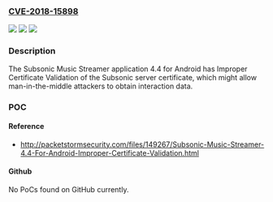 ### [CVE-2018-15898](https://cve.mitre.org/cgi-bin/cvename.cgi?name=CVE-2018-15898)
![](https://img.shields.io/static/v1?label=Product&message=n%2Fa&color=blue)
![](https://img.shields.io/static/v1?label=Version&message=n%2Fa&color=blue)
![](https://img.shields.io/static/v1?label=Vulnerability&message=n%2Fa&color=brighgreen)

### Description

The Subsonic Music Streamer application 4.4 for Android has Improper Certificate Validation of the Subsonic server certificate, which might allow man-in-the-middle attackers to obtain interaction data.

### POC

#### Reference
- http://packetstormsecurity.com/files/149267/Subsonic-Music-Streamer-4.4-For-Android-Improper-Certificate-Validation.html

#### Github
No PoCs found on GitHub currently.

